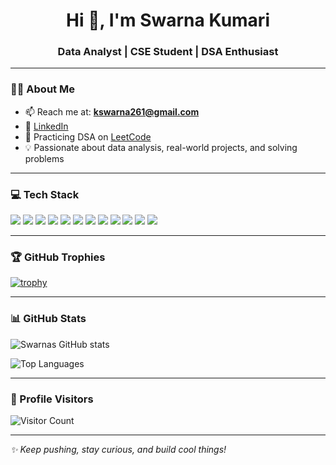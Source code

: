 <h1 align="center">Hi 👋, I'm Swarna Kumari</h1>
<h3 align="center">Data Analyst | CSE Student | DSA Enthusiast</h3>

---

### 🧑‍💻 About Me

- 📫 Reach me at: **kswarna261@gmail.com**
- 🔗 [LinkedIn](https://linkedin.com/in/swarna-kumari21)
- 🧠 Practicing DSA on [LeetCode](https://leetcode.com/u/swarna_2102/)
- 💡 Passionate about data analysis, real-world projects, and solving problems

---

### 💻 Tech Stack

<p align="left">
  <img src="https://img.shields.io/badge/C++-00599C?style=for-the-badge&logo=c%2B%2B&logoColor=white"/>
  <img src="https://img.shields.io/badge/C-000000?style=for-the-badge&logo=c&logoColor=white"/>
  <img src="https://img.shields.io/badge/Python-3776AB?style=for-the-badge&logo=python&logoColor=white"/>
  <img src="https://img.shields.io/badge/Java-ED8B00?style=for-the-badge&logo=java&logoColor=white"/>
  <img src="https://img.shields.io/badge/HTML5-E34F26?style=for-the-badge&logo=html5&logoColor=white"/>
  <img src="https://img.shields.io/badge/CSS3-1572B6?style=for-the-badge&logo=css3&logoColor=white"/>
  <img src="https://img.shields.io/badge/JavaScript-F7DF1E?style=for-the-badge&logo=javascript&logoColor=black"/>
  <img src="https://img.shields.io/badge/React-61DAFB?style=for-the-badge&logo=react&logoColor=black"/>
  <img src="https://img.shields.io/badge/SQL-336791?style=for-the-badge&logo=postgresql&logoColor=white"/>
  <img src="https://img.shields.io/badge/DBMS-003B57?style=for-the-badge&logo=mysql&logoColor=white"/>
  <img src="https://img.shields.io/badge/Tableau-E97627?style=for-the-badge&logo=tableau&logoColor=white"/>
  <img src="https://img.shields.io/badge/Power BI-F2C811?style=for-the-badge&logo=powerbi&logoColor=black"/>
</p>

---

### 🏆 GitHub Trophies

[![trophy](https://github-profile-trophy.vercel.app/?username=Swarna2102&theme=darkhub&column=8&margin-w=5&margin-h=5)](https://github.com/ryo-ma/github-profile-trophy)

---

### 📊 GitHub Stats

![Swarnas GitHub stats](https://github-readme-stats.vercel.app/api?username=Swarna2102&show_icons=true&theme=radical)

![Top Languages](https://github-readme-stats.vercel.app/api/top-langs/?username=Swarna2102&layout=compact&theme=radical)

---

### 👀 Profile Visitors

![Visitor Count](https://komarev.com/ghpvc/?username=Swarna2102&color=brightgreen)

---

_✨ Keep pushing, stay curious, and build cool things!_
